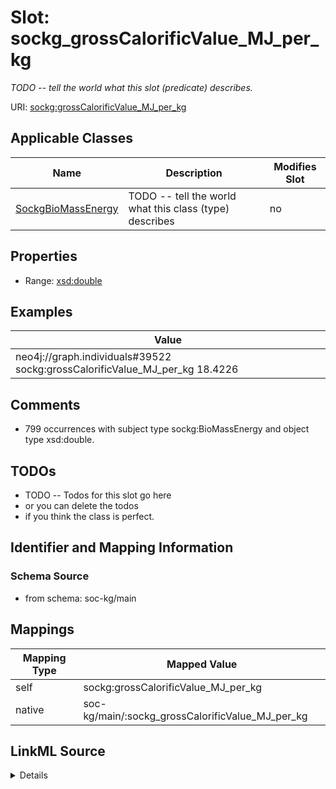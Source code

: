 

# Slot: sockg_grossCalorificValue_MJ_per_kg


_TODO -- tell the world what this slot (predicate) describes._





URI: [sockg:grossCalorificValue_MJ_per_kg](http://www.semanticweb.org/sockg/ontologies/2024/0/soil-carbon-ontology/grossCalorificValue_MJ_per_kg)



<!-- no inheritance hierarchy -->





## Applicable Classes

| Name | Description | Modifies Slot |
| --- | --- | --- |
| [SockgBioMassEnergy](../classes/SockgBioMassEnergy.md) | TODO -- tell the world what this class (type) describes |  no  |







## Properties

* Range: [xsd:double](http://www.w3.org/2001/XMLSchema#double)






## Examples

| Value |
| --- |
| neo4j://graph.individuals#39522 sockg:grossCalorificValue_MJ_per_kg 18.4226 |

## Comments

* 799 occurrences with subject type sockg:BioMassEnergy and object type xsd:double.

## TODOs

* TODO -- Todos for this slot go here
* or you can delete the todos
* if you think the class is perfect.

## Identifier and Mapping Information







### Schema Source


* from schema: soc-kg/main




## Mappings

| Mapping Type | Mapped Value |
| ---  | ---  |
| self | sockg:grossCalorificValue_MJ_per_kg |
| native | soc-kg/main/:sockg_grossCalorificValue_MJ_per_kg |




## LinkML Source

<details>
```yaml
name: sockg_grossCalorificValue_MJ_per_kg
description: TODO -- tell the world what this slot (predicate) describes.
todos:
- TODO -- Todos for this slot go here
- or you can delete the todos
- if you think the class is perfect.
comments:
- 799 occurrences with subject type sockg:BioMassEnergy and object type xsd:double.
examples:
- value: neo4j://graph.individuals#39522 sockg:grossCalorificValue_MJ_per_kg 18.4226
from_schema: soc-kg/main
rank: 1000
slot_uri: sockg:grossCalorificValue_MJ_per_kg
alias: sockg_grossCalorificValue_MJ_per_kg
domain_of:
- sockg_BioMassEnergy
range: double

```
</details>